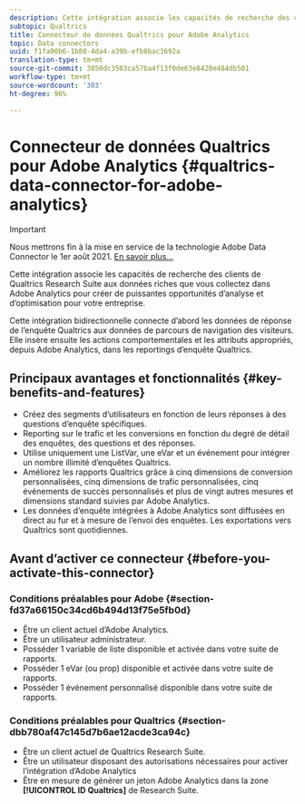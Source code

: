 ```yaml
---
description: Cette intégration associe les capacités de recherche des clients de Qualtrics Research Suite aux données riches que vous collectez dans Adobe Analytics pour créer de puissantes opportunités d’analyse et d’optimisation pour votre entreprise.
subtopic: Qualtrics
title: Connecteur de données Qualtrics pour Adobe Analytics
topic: Data connectors
uuid: f1fa90b6-1b80-4da4-a39b-efb8bac1692a
translation-type: tm+mt
source-git-commit: 3850dc3503ca57ba4f13f0de63e8420e484db501
workflow-type: tm+mt
source-wordcount: '303'
ht-degree: 96%

---
```



# Connecteur de données Qualtrics pour Adobe Analytics {#qualtrics-data-connector-for-adobe-analytics}

>[!IMPORTANT]
>
>Nous mettrons fin à la mise en service de la technologie Adobe Data Connector le 1er août 2021. [En savoir plus...](/help/import/data-connectors/data-connectors-eol.md)

Cette intégration associe les capacités de recherche des clients de Qualtrics Research Suite aux données riches que vous collectez dans Adobe Analytics pour créer de puissantes opportunités d’analyse et d’optimisation pour votre entreprise.

Cette intégration bidirectionnelle connecte d’abord les données de réponse de l’enquête Qualtrics aux données de parcours de navigation des visiteurs. Elle insère ensuite les actions comportementales et les attributs appropriés, depuis Adobe Analytics, dans les reportings d’enquête Qualtrics.

## Principaux avantages et fonctionnalités {#key-benefits-and-features}

* Créez des segments d’utilisateurs en fonction de leurs réponses à des questions d’enquête spécifiques.
* Reporting sur le trafic et les conversions en fonction du degré de détail des enquêtes, des questions et des réponses.
* Utilise uniquement une ListVar, une eVar et un événement pour intégrer un nombre illimité d’enquêtes Qualtrics.
* Améliorez les rapports Qualtrics grâce à cinq dimensions de conversion personnalisées, cinq dimensions de trafic personnalisées, cinq événements de succès personnalisés et plus de vingt autres mesures et dimensions standard suivies par Adobe Analytics.
* Les données d’enquête intégrées à Adobe Analytics sont diffusées en direct au fur et à mesure de l’envoi des enquêtes. Les exportations vers Qualtrics sont quotidiennes.

## Avant d’activer ce connecteur {#before-you-activate-this-connector}

### Conditions préalables pour Adobe {#section-fd37a66150c34cd6b494d13f75e5fb0d}

* Être un client actuel d’Adobe Analytics.
* Être un utilisateur administrateur.
* Posséder 1 variable de liste disponible et activée dans votre suite de rapports.
* Posséder 1 eVar (ou prop) disponible et activée dans votre suite de rapports.
* Posséder 1 événement personnalisé disponible dans votre suite de rapports.

### Conditions préalables pour Qualtrics {#section-dbb780af47c145d7b6ae12acde3ca94c}

* Être un client actuel de Qualtrics Research Suite.
* Être un utilisateur disposant des autorisations nécessaires pour activer l’intégration d’Adobe Analytics
* Être en mesure de générer un jeton Adobe Analytics dans la zone **[!UICONTROL ID Qualtrics]** de Research Suite.
